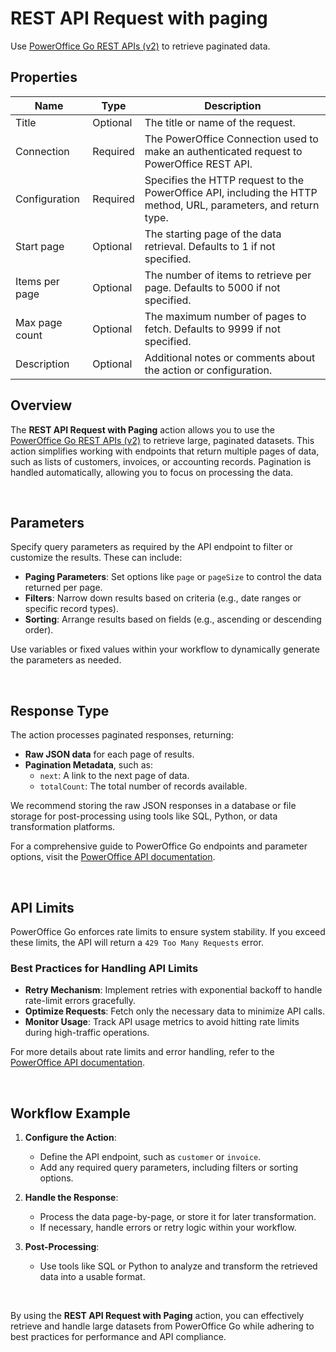 # REST API Request with paging

Use [PowerOffice Go REST APIs (v2)](https://prdm0go0stor0apiv20eurw.z6.web.core.windows.net/?urls.primaryName=Accounting%20Settings) to retrieve paginated data.


## Properties

| Name            | Type     | Description                                                                                   |
|----------------- | -------- | --------------------------------------------------------------------------------------------- |
| Title           | Optional | The title or name of the request.                                                             |
| Connection      | Required | The PowerOffice Connection used to make an authenticated request to PowerOffice REST API.         |
| Configuration   | Required | Specifies the HTTP request to the PowerOffice API, including the HTTP method, URL, parameters, and return type. |
| Start page     | Optional | The starting page of the data retrieval. Defaults to 1 if not specified.           |
| Items per page  | Optional | The number of items to retrieve per page. Defaults to 5000 if not specified.                  |
| Max page count  | Optional | The maximum number of pages to fetch. Defaults to 9999 if not specified.                      |
| Description     | Optional | Additional notes or comments about the action or configuration.                               |



## Overview  

The **REST API Request with Paging** action allows you to use the [PowerOffice Go REST APIs (v2)](https://prdm0go0stor0apiv20eurw.z6.web.core.windows.net/?urls.primaryName=Accounting%20Settings) to retrieve large, paginated datasets. This action simplifies working with endpoints that return multiple pages of data, such as lists of customers, invoices, or accounting records. Pagination is handled automatically, allowing you to focus on processing the data.  

<br/>

## Parameters  

Specify query parameters as required by the API endpoint to filter or customize the results. These can include:  
- **Paging Parameters**: Set options like `page` or `pageSize` to control the data returned per page.  
- **Filters**: Narrow down results based on criteria (e.g., date ranges or specific record types).  
- **Sorting**: Arrange results based on fields (e.g., ascending or descending order).  

Use variables or fixed values within your workflow to dynamically generate the parameters as needed.  

<br/>

## Response Type  

The action processes paginated responses, returning:  
- **Raw JSON data** for each page of results.  
- **Pagination Metadata**, such as:  
  - `next`: A link to the next page of data.  
  - `totalCount`: The total number of records available.  

We recommend storing the raw JSON responses in a database or file storage for post-processing using tools like SQL, Python, or data transformation platforms.  

For a comprehensive guide to PowerOffice Go endpoints and parameter options, visit the [PowerOffice API documentation](https://prdm0go0stor0apiv20eurw.z6.web.core.windows.net/?urls.primaryName=Accounting%20Settings).  

<br/>

## API Limits  

PowerOffice Go enforces rate limits to ensure system stability. If you exceed these limits, the API will return a `429 Too Many Requests` error.  

### Best Practices for Handling API Limits  
- **Retry Mechanism**: Implement retries with exponential backoff to handle rate-limit errors gracefully.  
- **Optimize Requests**: Fetch only the necessary data to minimize API calls.  
- **Monitor Usage**: Track API usage metrics to avoid hitting rate limits during high-traffic operations.  

For more details about rate limits and error handling, refer to the [PowerOffice API documentation](https://prdm0go0stor0apiv20eurw.z6.web.core.windows.net/?urls.primaryName=Accounting%20Settings).  

<br/>

## Workflow Example  

1. **Configure the Action**:  
   - Define the API endpoint, such as `customer` or `invoice`.  
   - Add any required query parameters, including filters or sorting options.  

2. **Handle the Response**:  
   - Process the data page-by-page, or store it for later transformation.  
   - If necessary, handle errors or retry logic within your workflow.  

3. **Post-Processing**:  
   - Use tools like SQL or Python to analyze and transform the retrieved data into a usable format.  

<br/>

By using the **REST API Request with Paging** action, you can effectively retrieve and handle large datasets from PowerOffice Go while adhering to best practices for performance and API compliance.
